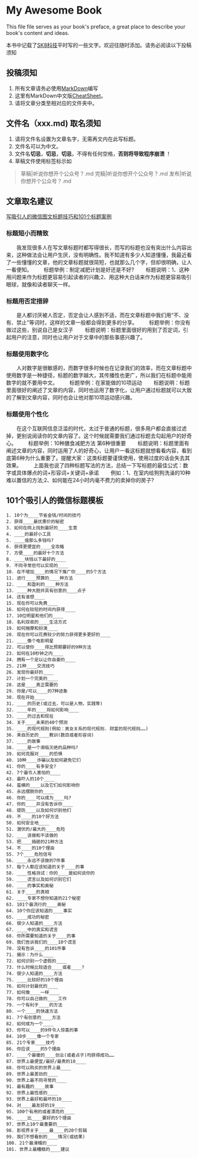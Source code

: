 # My Awesome Book

This file file serves as your book's preface, a great place to describe your book's content and ideas.

本书中记载了[SK8科技](https://sk8.tech)平时写的一些文字。欢迎往随时添加。请务必阅读以下投稿须知

## 投稿须知
1. 所有文章请务必使用[MarkDown](https://github.com/adam-p/markdown-here/wiki/Markdown-Cheatsheet)编写
1. 这里有MarkDown中文版[CheatSheet](http://www.jianshu.com/p/q81RER)。
1. 请将文章分类至相对应的文件夹中。


## 文件名（xxx.md) 取名须知

1. 请将文件名设置为文章名字，无需再文内在此写标题。
1. 文件名可以为中文。
1. 文件名**切忌**，**切忌**，**切忌**，不得有任何空格，__否则将导致程序崩溃__ ！
1. 草稿文件使用标签标示如
> 草稿|听说你想开个公众号？.md
> 完稿|听说你想开个公众号？.md
> 发布|听说你想开个公众号？.md

## 文章取名建议

[写吸引人的微信图文标题技巧和101个标题案例](http://www.i9try.com/cehua/237.html)

### 标题短小而精致
　　我发现很多人在写文章标题时都写得很长，而写的标题也没有突出什么内容出来，这种做法会让用户生厌，没有明确性。我不知道有多少人知道懂懂，我最近看了一些懂懂的文章，他的文章标题就很简短，也就那么几个字，但却很明确，让人一看便知。
　　标题举例：制定减肥计划是好还是不好?
　　标题说明：1、这种用问题来作为标题更容易引起读者的兴趣;2、用这种大白话来作为标题更容易吸引眼球，就像和读者聊天一样。
### 标题用否定措辞
　　是人都讨厌被人否定，否定会让人感到不适，而在文章标题中我们用“不、没有、禁止”等词时，这样的文章一般都会得到更多的分享。
　　标题举例：你没有做过这些，别说自己是女汉子
　　标题说明：标题里面很好的用到了否定词，引起用户的注意，同时也让用户对于文章中的那些事感兴趣了。
### 标题使用数字化
　　人对数字是很敏感的，而数字很多时候也在记录我们的效率，而在文章标题中使用数字是一种捷径，标题的数字越大，其传播性也更广，所以我们在标题中能用数字的就不要用中文。
　　标题举例：在家能做的10项运动
　　标题说明：标题里面很好的阐述了文章的内容，同时也运用了数字化，让用户通过标题就可以大致的了解到文章内容，同时也会让他对那10项运动感兴趣。
### 标题使用个性化
　　在这个互联网信息泛滥的时代，太过于普通的标题，很多用户都会直接过滤掉，更别说阅读你的文章内容了。这个时候就需要我们通过标题去勾起用户的好奇心。
　　标题举例：10种膳食减肥方法 第6种很重要
　　标题说明：标题里面有阐述文章的内容，同时运用了人的好奇心，让用户一看这标题就想看看内容，看到底第6种为什么重要了。提醒大家：这类标题要谨慎使用，使用过度的话会失去其效果。
　　上面我也说了四种标题写法的方法，总结一下写标题的最佳公式：数字或具体爆点的词+形容词+关键词+承诺
　　例如：1、在室内给狗狗洗澡的10种难以置信的方法;2、如何能在24小时内毫不费力的卖掉你的房子?

## 101个吸引人的微信标题模板

    1. 10个为____节省金钱/时间的技巧
    2. 获得____最优惠价的秘密
    3. 如何在网上找到最好的____生意
    4. ____的最好小工具
    5. ____值那么多钱吗?
    6. 获得更便宜的____全攻略
    7. 方便____的最好十个方法
    8. ____块钱以下最好的____
    9. 不同寻常但可以实现的____
    10. 在不增加____的情况下推广你____的5个方法
    11. 进行____预算的____种方法
    12. ____和盈利的____种方法
    13. ____种大胆并具有创意的____点子
    14. 还有谁想____
    15. 现在你可以免费____
    16. 如何在较短的时间内获得____
    17. 10位明星和他们的____
    18. 名利双收的____生活方式
    19. 如何揣摩和扮演____
    20. 现在你可以花费较少的努力获得更多更好的____
    21. ____像个电影明星
    22. 可以使你____得比预期要好的9种方法
    23. 如何在10秒钟之内____
    24. 拥有一个足以让你自豪的____
    25. 21种____交流技巧
    26. 发现你最好的____
    27. 计划一个完美的____
    28. 这是____真正需要的
    29. 你是/可以____的7种迹象
    30. 现在开始____
    31. ____的历史(或过去，可以是人物，实践等)
    32. ____年的____将如何影响____
    33. ____的过去和现在
    34. 关于____未来的40个预测
    35. ____的现代规则(例如：男女关系的现代规则. 财富的现代规则……)
    36. 来自历史的____教训(数目或者形容词)
    37. ____的故事
    38. ____是一个濒临灭绝的品种吗?
    39. 如何克服对____的恐惧
    40. 10种____诈骗以及如何避免它们
    41. 你的____有多安全?    
    42. 7个最令人害怕的____
    43. 最吓人的10个____
    44. 蛮横的____以及它们如何影响你
    45. 永远摆脱你的____
    46. 你的____可以成为____吗?
    47. 你的____并没有告诉你____
    48. 提防____以及如何识别他们
    49. 不____的10个好方法
    50. 如何安全地____
    51. 潜伏的/最大的____危险
    52. ____该做和不该做的
    53. 把____搞砸的21种方法
    54. 不____的10个理由
    55. 7个____危险信号
    56. ____永远不该做的7件事
    57. 每个人都应该知道的关于____的事
    58. ____性格测试：你的____是如何说你的
    59. ____谎言以及如何识别它们
    60. ____的事实和奥秘
    61. 关于____的真相
    62. ____专家不想你知道的21个秘密
    63. 101个最流行的____奥秘
    64. 10个你应该知道的____事实
    65. ____成功的秘密
    66. 很少人知道的____方法
    67. ____中的真实和谎言
    68. 你所需要知道的关于____的事
    69. 我们告诉我们的____10个谎言
    70. 没有告诉____的101件事
    71. 揭示：为什么____
    72. 如何识别一个虚假的____
    73. 什么时候比较适合____或者____?
    74. 很少人知道的____方法
    75. ____比较好的10个理由
    76. 如何计划最优的____
    77. 如何像____一样____
    78. 你可以自己做的____工作
    79. 一个有利于____的方法
    80. 一个____的快速方法
    81. 7个有创意的____方法
    82. 如何成为一个____
    83. 你可以____的9件令人惊喜的事
    84. 10步____像一个专家
    85. 21个专家____技巧
    86. 你应该____的5个理由
    87. ____个最傻的____创业(或者点子)均获得成功……
    87. 世界上最便宜/最好/最贵的10____
    88. 你可以购买的世界上最____
    89. 世界上最差劲的____
    90. 世界上最不同寻常的____
    91. 最有趣的____故事
    92. 世界上最性感的____
    93. 世界上最好和最坏的10____
    94. 对____最友好的19____
    95. 100个有用的或者漂亮的____
    96. ____比____要好的5个理由
    97. 世界上10个最重要的____
    98. 影视界关于____最____的20个剪辑
    99. 我们不想看到的____情况(或结果)
    100. 21个最滑稽的____
    101. 世界上最糟糕的____建议